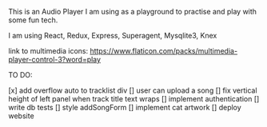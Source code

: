 This is an Audio Player I am using as a playground to practise and play with some fun tech. 

I am using 
React, Redux, Express, Superagent, Mysqlite3, Knex

link to multimedia icons: 
https://www.flaticon.com/packs/multimedia-player-control-3?word=play

TO DO: 

[x] add overflow auto to tracklist div
[] user can upload a song 
[] fix vertical height of left panel when track title text wraps
[] implement authentication
[] write db tests
[] style addSongForm
[] implement cat artwork 
[] deploy website 


